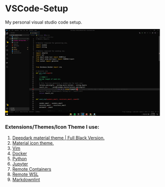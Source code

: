 # VSCode-Setup
My personal visual studio code setup.

![Alt text](Screenshots/Screenshot.png "How my setup looks like :")

### Extensions/Themes/Icon Theme I use:
1. [Deepdark material theme | Full Black Version.](https://marketplace.visualstudio.com/items?itemName=Nimda.deepdark-material)<br>
2. [Material icon theme.](https://marketplace.visualstudio.com/items?itemName=PKief.material-icon-theme)<br>
3. [Vim](https://marketplace.visualstudio.com/items?itemName=vscodevim.vim)<br>
4. [Docker](https://marketplace.visualstudio.com/items?itemName=ms-azuretools.vscode-docker)<br>
5. [Python](https://marketplace.visualstudio.com/items?itemName=ms-python.python)<br>
6. [Jupyter](https://marketplace.visualstudio.com/items?itemName=ms-toolsai.jupyter)<br>
7. [Remote Containers](https://marketplace.visualstudio.com/items?itemName=ms-vscode-remote.remote-containers)<br>
8. [Remote WSL](https://marketplace.visualstudio.com/items?itemName=ms-vscode-remote.remote-wsl)<br>
9. [Markdownlint](https://marketplace.visualstudio.com/items?itemName=DavidAnson.vscode-markdownlint)<br>
